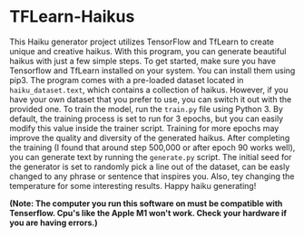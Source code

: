 # TFLearn-Haikus

This Haiku generator project utilizes TensorFlow and TfLearn to create unique and creative haikus. With this program, you can generate beautiful haikus with just a few simple steps. To get started, make sure you have Tensorflow and TfLearn installed on your system. You can install them using pip3. The program comes with a pre-loaded dataset located in `haiku_dataset.text`, which contains a collection of haikus. However, if you have your own dataset that you prefer to use, you can switch it out with the provided one. To train the model, run the `train.py` file using Python 3. By default, the training process is set to run for 3 epochs, but you can easily modify this value inside the trainer script. Training for more epochs may improve the quality and diversity of the generated haikus. After completing the training (I found that around step 500,000 or after epoch 90 works well), you can generate text by running the `generate.py` script. The initial seed for the generator is set to randomly pick a line out of the dataset, can be easly changed to any phrase or sentence that inspires you. Also, tey changing the temperature for some interesting results. 
Happy haiku generating! 

**(Note: The computer you run this software on must be compatible with Tenserflow. Cpu's like the Apple M1 won't work. Check your hardware if you are having errors.)**
